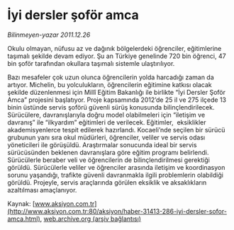 # İyi dersler şoför amca

*Bilinmeyen-yazar 2011.12.26*

<font class="agenda2NewsSpot">
 Okulu olmayan, nüfusu az ve dağınık bölgelerdeki öğrenciler, eğitimlerine taşımalı şekilde devam ediyor. Şu an Türkiye genelinde 720 bin öğrenci, 47 bin şoför tarafından okullara taşımalı sistemle ulaştırılıyor.
</font>
<font class="newsDetail">
 <p class="MsoNormal">
  Bazı mesafeler çok uzun olunca öğrencilerin yolda harcadığı zaman da artıyor. Michelin, bu yolculukların, öğrencilerin eğitimine katkısı olacak şekilde düzenlenmesi için Millî Eğitim Bakanlığı ile birlikte “İyi Dersler Şoför Amca” projesini başlatıyor. Proje kapsamında 2012’de 25 il ve 275 ilçede 13 binin üstünde servis şoförü güvenli sürüş konusunda bilinçlendirilecek. Sürücülere, davranışlarıyla doğru model olabilmeleri için “iletişim ve davranış” ile “ilkyardım” eğitimleri de verilecek. Eğitimler,  eksiklikler akademisyenlerce tespit edilerek hazırlandı. Kocaeli’nde seçilen bir sürücü grubunun yanı sıra okul müdürleri, öğrenciler, veliler ve servis odası yöneticileri ile görüşüldü. Araştırmalar sonucunda ideal bir servis sürücüsünden beklenen davranışlara göre eğitim programı belirlendi. Sürücülerle beraber veli ve öğrencilerin de bilinçlendirilmesi gerektiği görüldü. Sürücülerle veliler ve öğrenciler arasında iletişim ve koordinasyon sorunu yaşandığı, trafikte güvenli davranmakla ilgili problemlerin olabildiği görüldü. Projeyle, servis araçlarında görülen eksiklik ve aksaklıkların azaltılması amaçlanıyor.
 </p>
</font>

Kaynak: [www.aksiyon.com.tr](http://www.aksiyon.com.tr:80/aksiyon/haber-31413-286-iyi-dersler-sofor-amca.html), [web.archive.org (arşiv bağlantısı)](http://web.archive.org/web/20120112095122/http://www.aksiyon.com.tr:80/aksiyon/haber-31413-286-iyi-dersler-sofor-amca.html)
